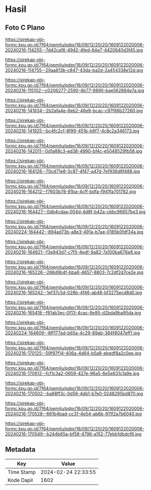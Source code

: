 # Hasil

## Foto C Plano

https://sirekap-obj-formc.kpu.go.id/7f64/pemilu/pdpr/16/09/12/20/20/1609122020006-20240216-114255--7d42ca16-4942-4fed-84e7-4420840d3f45.jpg

https://sirekap-obj-formc.kpu.go.id/7f64/pemilu/pdpr/16/09/12/20/20/1609122020006-20240216-114755--29aa813b-c847-43da-ba2d-2a454338e12d.jpg

https://sirekap-obj-formc.kpu.go.id/7f64/pemilu/pdpr/16/09/12/20/20/1609122020006-20240216-115102--c0206277-2590-4b77-9890-bae562884e7a.jpg

https://sirekap-obj-formc.kpu.go.id/7f64/pemilu/pdpr/16/09/12/20/20/1609122020006-20240216-141834--2b2afa4e-6eb2-46e9-bcac-c97f86b27260.jpg

https://sirekap-obj-formc.kpu.go.id/7f64/pemilu/pdpr/16/09/12/20/20/1609122020006-20240216-141925--bc4fc2cf-8f99-451b-b6f7-4c8c2a346173.jpg

https://sirekap-obj-formc.kpu.go.id/7f64/pemilu/pdpr/16/09/12/20/20/1609122020006-20240216-142011--0d1a88c3-ed38-4990-bf4c-e5048529fb58.jpg

https://sirekap-obj-formc.kpu.go.id/7f64/pemilu/pdpr/16/09/12/20/20/1609122020006-20240216-164126--70cd71e8-3c97-4f47-a47d-7ef936d6f488.jpg

https://sirekap-obj-formc.kpu.go.id/7f64/pemilu/pdpr/16/09/12/20/20/1609122020006-20240216-164212--f7603b78-81ba-4cff-bdfa-f941fa701782.jpg

https://sirekap-obj-formc.kpu.go.id/7f64/pemilu/pdpr/16/09/12/20/20/1609122020006-20240216-164427--0db4cdaa-004d-4d8f-b42a-cbbc96657be3.jpg

https://sirekap-obj-formc.kpu.go.id/7f64/pemilu/pdpr/16/09/12/20/20/1609122020006-20240224-164442--894ad73b-a8e3-491a-b7ae-0185b0fdf34a.jpg

https://sirekap-obj-formc.kpu.go.id/7f64/pemilu/pdpr/16/09/12/20/20/1609122020006-20240216-164921--f3e943d7-c7f5-4edf-9a82-7a100ba676e8.jpg

https://sirekap-obj-formc.kpu.go.id/7f64/pemilu/pdpr/16/09/12/20/20/1609122020006-20240216-165226--286d9b4f-bba6-4657-8803-7c2df2d7ce2e.jpg

https://sirekap-obj-formc.kpu.go.id/7f64/pemilu/pdpr/16/09/12/20/20/1609122020006-20240216-165242--1ef37c5d-028b-4f46-ab48-bf3275ecd8d0.jpg

https://sirekap-obj-formc.kpu.go.id/7f64/pemilu/pdpr/16/09/12/20/20/1609122020006-20240216-165418--f91ab3ec-0f13-4cac-9e95-d2bda9ba95da.jpg

https://sirekap-obj-formc.kpu.go.id/7f64/pemilu/pdpr/16/09/12/20/20/1609122020006-20240224-164609--8ff177ad-b65a-4c29-89ab-384f8047eff1.jpg

https://sirekap-obj-formc.kpu.go.id/7f64/pemilu/pdpr/16/09/12/20/20/1609122020006-20240216-170125--59f97f14-406a-4d64-b5a8-ebedf8a2c0ee.jpg

https://sirekap-obj-formc.kpu.go.id/7f64/pemilu/pdpr/16/09/12/20/20/1609122020006-20240216-170612--fcf1c3a2-0659-427e-96a5-6e5e631c1a9e.jpg

https://sirekap-obj-formc.kpu.go.id/7f64/pemilu/pdpr/16/09/12/20/20/1609122020006-20240216-170502--ba88ff3c-0d56-4db1-b7e0-0248295bd870.jpg

https://sirekap-obj-formc.kpu.go.id/7f64/pemilu/pdpr/16/09/12/20/20/1609122020006-20240216-170528--661b4bad-cc31-4e54-ab6b-911f2a7b6040.jpg

https://sirekap-obj-formc.kpu.go.id/7f64/pemilu/pdpr/16/09/12/20/20/1609122020006-20240216-170549--b244b65a-bf58-4796-a152-77ebb1dbdcf6.jpg


## Metadata

| Key        | Value               |
| ---------- | ------------------- |
| Time Stamp | 2024-02-24 22:33:55 |
| Kode Dapil | 1602                |



